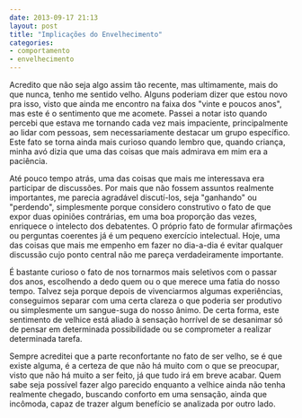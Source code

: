 ```yaml
---
date: 2013-09-17 21:13
layout: post
title: "Implicações do Envelhecimento"
categories: 
- comportamento
- envelhecimento
---
```


Acredito que não seja algo assim tão recente, mas ultimamente, mais do que nunca, tenho me sentido velho. Alguns poderiam dizer que estou novo pra isso, visto que ainda me encontro na faixa dos "vinte e poucos anos", mas este é o sentimento que me acomete. Passei a notar isto quando percebi que estava me tornando cada vez mais impaciente, principalmente ao lidar com pessoas, sem necessariamente destacar um grupo específico. Este fato se torna ainda mais curioso quando lembro que, quando criança, minha avó dizia que uma das coisas que mais admirava em mim era a paciência.

Até pouco tempo atrás, uma das coisas que mais me interessava era participar de discussões. Por mais que não fossem assuntos realmente importantes, me parecia agradável discutí-los, seja "ganhando" ou "perdendo", simplesmente porque considero construtivo o fato de que expor duas opiniões contrárias, em uma boa proporção das vezes, enriquece o intelecto dos debatentes. O próprio fato de formular afirmações ou perguntas coerentes já é um pequeno exercício intelectual. Hoje, uma das coisas que mais me empenho em fazer no dia-a-dia é evitar qualquer discussão cujo ponto central não me pareça verdadeiramente importante.

É bastante curioso o fato de nos tornarmos mais seletivos com o passar dos anos, escolhendo a dedo quem ou o que merece uma fatia do nosso tempo. Talvez seja porque depois de vivenciarmos algumas experiências, conseguimos separar com uma certa clareza o que poderia ser produtivo ou simplesmente um sangue-suga do nosso ânimo. De certa forma, este sentimento de velhice está aliado à sensação horrível de se desanimar só de pensar em determinada possibilidade ou se comprometer a realizar determinada tarefa.

Sempre acreditei que a parte reconfortante no fato de ser velho, se é que existe alguma, é a certeza de que não há muito com o que se preocupar, visto que não há muito a ser feito, já que tudo irá em breve acabar. Quem sabe seja possível fazer algo parecido enquanto a velhice ainda não tenha realmente chegado, buscando conforto em uma sensação, ainda que incômoda, capaz de trazer algum benefício se analizada por outro lado.
